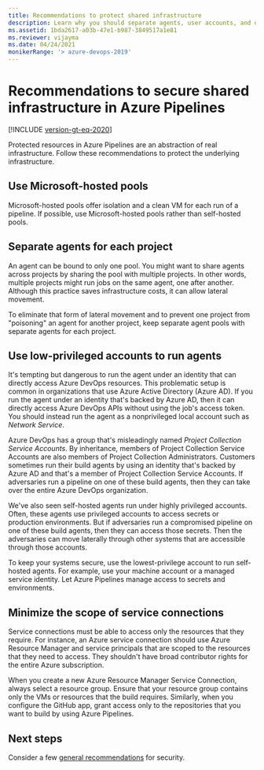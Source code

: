 ```yaml
---
title: Recommendations to protect shared infrastructure
description: Learn why you should separate agents, user accounts, and other infrastructure components.
ms.assetid: 1bda2617-a03b-47e1-b987-3849517a1e81
ms.reviewer: vijayma
ms.date: 04/24/2021
monikerRange: '> azure-devops-2019'
---
```


# Recommendations to secure shared infrastructure in Azure Pipelines

[!INCLUDE [version-gt-eq-2020](../../includes/version-gt-eq-2020.md)]

Protected resources in Azure Pipelines are an abstraction of real infrastructure.
Follow these recommendations to protect the underlying infrastructure.

## Use Microsoft-hosted pools

Microsoft-hosted pools offer isolation and a clean VM for each run of a pipeline.
If possible, use Microsoft-hosted pools rather than self-hosted pools.

## Separate agents for each project

An agent can be bound to only one pool.
You might want to share agents across projects by sharing the pool with multiple projects.
In other words, multiple projects might run jobs on the same agent, one after another.
Although this practice saves infrastructure costs, it can allow lateral movement.

To eliminate that form of lateral movement and to prevent one project from "poisoning" an agent for another project, keep separate agent pools with separate agents for each project.

## Use low-privileged accounts to run agents

It's tempting but dangerous to run the agent under an identity that can directly access Azure DevOps resources.
This problematic setup is common in organizations that use Azure Active Directory (Azure AD).
If you run the agent under an identity that's backed by Azure AD, then it can directly access Azure DevOps APIs without using the job's access token.
You should instead run the agent as a nonprivileged local account such as *Network Service*.

Azure DevOps has a group that's misleadingly named *Project Collection Service Accounts*.
By inheritance, members of Project Collection Service Accounts are also members of Project Collection Administrators.
Customers sometimes run their build agents by using an identity that's backed by Azure AD and that's a member of Project Collection Service Accounts.
If adversaries run a pipeline on one of these build agents, then they can take over the entire Azure DevOps organization.

We've also seen self-hosted agents run under highly privileged accounts.
Often, these agents use privileged accounts to access secrets or production environments.
But if adversaries run a compromised pipeline on one of these build agents, then they can access those secrets.
Then the adversaries can move laterally through other systems that are accessible through those accounts.

To keep your systems secure, use the lowest-privilege account to run self-hosted agents. 
For example, use your machine account or a managed service identity.
Let Azure Pipelines manage access to secrets and environments.

## Minimize the scope of service connections

Service connections must be able to access only the resources that they require.
For instance, an Azure service connection should use Azure Resource Manager and service principals that are scoped to the resources that they need to access.
They shouldn't have broad contributor rights for the entire Azure subscription.

When you create a new Azure Resource Manager Service Connection, always select a resource group.
Ensure that your resource group contains only the VMs or resources that the build requires.
Similarly, when you configure the GitHub app, grant access only to the repositories that you want to build by using Azure Pipelines.

## Next steps

Consider a few [general recommendations](misc.md) for security.
